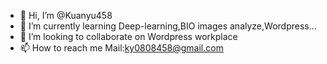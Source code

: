 - 👋 Hi, I’m @Kuanyu458
- 🌱 I’m currently learning Deep-learning,BIO images analyze,Wordpress...
- 💞️ I’m looking to collaborate on Wordpress workplace
- 📫 How to reach me Mail:ky0808458@gmail.com

<!---
Kuanyu458/Kuanyu458 is a ✨ special ✨ repository because its `README.md` (this file) appears on your GitHub profile.
You can click the Preview link to take a look at your changes.
--->
